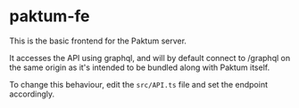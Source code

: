 # paktum-fe

This is the basic frontend for the Paktum server.

It accesses the API using graphql, and will by default connect to /graphql on the same origin as it's intended to be bundled along with Paktum itself.

To change this behaviour, edit the `src/API.ts` file and set the endpoint accordingly.